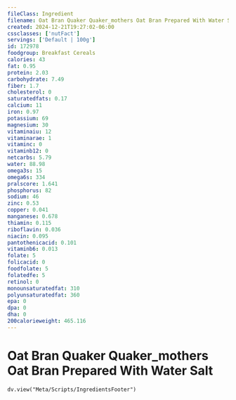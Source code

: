 ```yaml
---
fileClass: Ingredient
filename: Oat Bran Quaker Quaker_mothers Oat Bran Prepared With Water Salt
created: 2024-12-21T19:27:02-06:00
cssclasses: ['nutFact']
servings: ['Default | 100g']
id: 172978
foodgroup: Breakfast Cereals
calories: 43
fat: 0.95
protein: 2.03
carbohydrate: 7.49
fiber: 1.7
cholesterol: 0
saturatedfats: 0.17
calcium: 11
iron: 0.97
potassium: 69
magnesium: 30
vitaminaiu: 12
vitaminarae: 1
vitaminc: 0
vitaminb12: 0
netcarbs: 5.79
water: 88.98
omega3s: 15
omega6s: 334
pralscore: 1.641
phosphorus: 82
sodium: 46
zinc: 0.53
copper: 0.041
manganese: 0.678
thiamin: 0.115
riboflavin: 0.036
niacin: 0.095
pantothenicacid: 0.101
vitaminb6: 0.013
folate: 5
folicacid: 0
foodfolate: 5
folatedfe: 5
retinol: 0
monounsaturatedfat: 310
polyunsaturatedfat: 360
epa: 0
dpa: 0
dha: 0
200calorieweight: 465.116
---
```


# Oat Bran Quaker Quaker_mothers Oat Bran Prepared With Water Salt

```dataviewjs
dv.view("Meta/Scripts/IngredientsFooter")
```